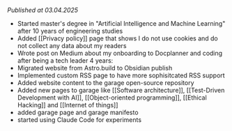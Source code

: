 *Published at 03.04.2025*

- Started master's degree in "Artificial Intelligence and Machine Learning" after 10 years of engineering studies
- Added [[Privacy policy]] page that shows I do not use cookies and do not collect any data about my readers
- Wrote post on Medium about my onboarding to Docplanner and coding after being a tech leader 4 years:
- Migrated website from Astro.build to Obsidian publish
- Implemented custom RSS page to have more sophisitcated RSS support
- Added website content to the garage open-source repository
- Added new pages to garage like [[Software architecture]], [[Test-Driven Development with AI]], [[Object-oriented programming]], [[Ethical Hacking]] and [[Internet of things]]
- added garage page and garage manifesto
- started using Claude Code for experiments
